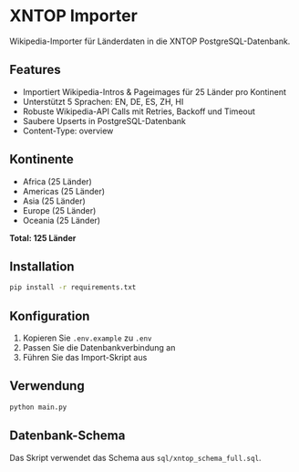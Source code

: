 # XNTOP Importer

Wikipedia-Importer für Länderdaten in die XNTOP PostgreSQL-Datenbank.

## Features

- Importiert Wikipedia-Intros & Pageimages für 25 Länder pro Kontinent
- Unterstützt 5 Sprachen: EN, DE, ES, ZH, HI
- Robuste Wikipedia-API Calls mit Retries, Backoff und Timeout
- Saubere Upserts in PostgreSQL-Datenbank
- Content-Type: overview

## Kontinente

- Africa (25 Länder)
- Americas (25 Länder) 
- Asia (25 Länder)
- Europe (25 Länder)
- Oceania (25 Länder)

**Total: 125 Länder**

## Installation

```bash
pip install -r requirements.txt
```

## Konfiguration

1. Kopieren Sie `.env.example` zu `.env`
2. Passen Sie die Datenbankverbindung an
3. Führen Sie das Import-Skript aus

## Verwendung

```bash
python main.py
```

## Datenbank-Schema

Das Skript verwendet das Schema aus `sql/xntop_schema_full.sql`.
